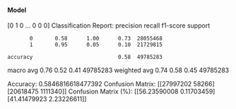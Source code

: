 #### Model
[0 1 0 ... 0 0 0]
Classification Report:
              precision    recall  f1-score   support

           0       0.58      1.00      0.73  28055468
           1       0.95      0.05      0.10  21729815

    accuracy                           0.58  49785283
   macro avg       0.76      0.52      0.41  49785283
weighted avg       0.74      0.58      0.45  49785283

Accuracy: 0.5846816618477392
Confusion Matrix:
[[27997202    58266]
 [20618475  1111340]]
Confusion Matrix (%):
[[56.23590008  0.11703459]
 [41.41479923  2.23226611]]
